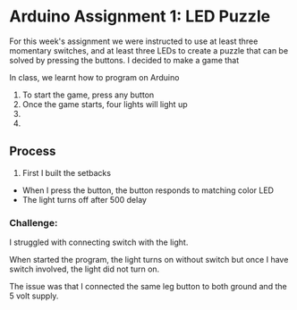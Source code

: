 # Arduino Assignment 1: LED Puzzle

For this week's assignment we were instructed to use at least three momentary switches, and at least three LEDs to create a puzzle that can be solved by pressing the buttons. I decided to make a game that 



In class, we learnt how to program on Arduino 


1. To start the game, press any button
2. Once the game starts, four lights will light up 
3. 
4. 

## Process

1. First I built the setbacks
- When I press the button, the button responds to matching color LED
- The light turns off after 500 delay

### Challenge:
I struggled with connecting switch with the light. 

When started the program, the light turns on without switch but once I have switch involved, the light did not turn on. 

The issue was that I connected the same leg button to both ground and the 5 volt supply. 


